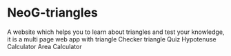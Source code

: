 # NeoG-triangles
A website which helps you to learn about triangles and test your knowledge,
it is a multi page web app with
triangle Checker
triangle Quiz
Hypotenuse Calculator
Area Calculator
